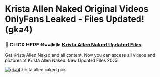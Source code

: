 # Krista Allen Naked Original Videos 0nlyFans Leaked - Files Updated! (gka4)

<h3>🔴 CLICK HERE 🌐==►► <a href="https://tinyurl.com/up5wt9bj" rel="nofollow">Krista Allen Naked Updated Files</a></h3>

Get Krista Allen Naked and all content. Now you can access all videos and pictures of Krista Allen Naked. New Updated Files 2025!

[![gka4](https://i.imgur.com/ABiUzMV.gif)](https://tinyurl.com/up5wt9bj)
krista allen naked pics